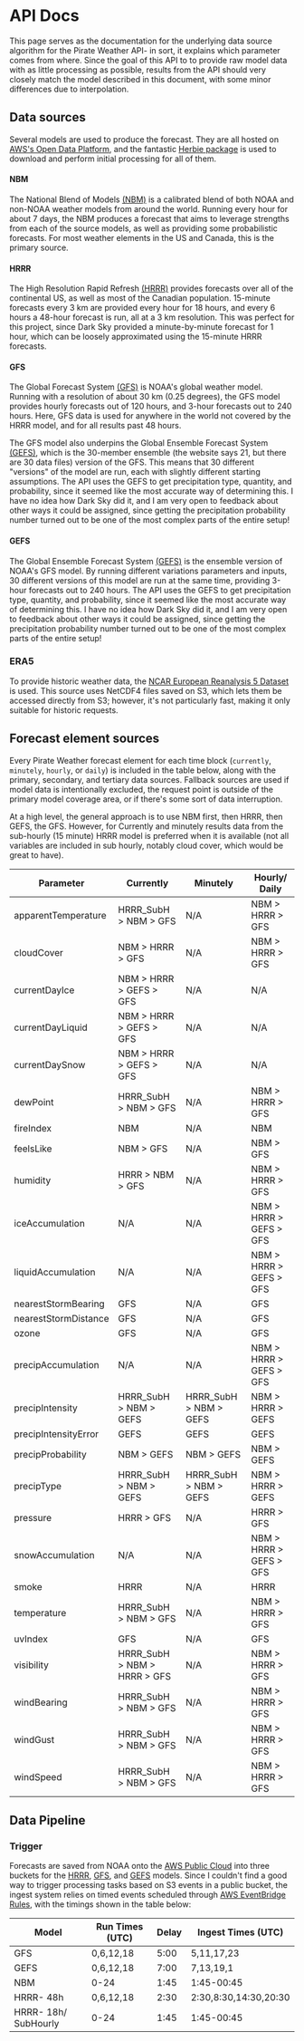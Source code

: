 # API Docs
This page serves as the documentation for the underlying data source algorithm for the Pirate Weather API- in sort, it explains which parameter comes from where. Since the goal of this API to to provide raw model data with as little processing as possible, results from the API should very closely match the model described in this document, with some minor differences due to interpolation. 

## Data sources
Several models are used to produce the forecast. They are all hosted on [AWS's Open Data Platform](https://registry.opendata.aws/collab/noaa/), and the fantastic [Herbie package](https://github.com/blaylockbk/Herbie) is used to download and perform initial processing for all of them.    

#### NBM
The National Blend of Models [(NBM)](https://vlab.noaa.gov/web/mdl/nbm) is a calibrated blend of both NOAA and non-NOAA weather models from around the world. Running every hour for about 7 days, the NBM produces a forecast that aims to leverage strengths from each of the source models, as well as providing some probabilistic forecasts. For most weather elements in the US and Canada, this is the primary source. 

#### HRRR
The High Resolution Rapid Refresh [(HRRR)](https://rapidrefresh.noaa.gov/hrrr/) provides forecasts over all of the continental US, as well as most of the Canadian population. 15-minute forecasts every 3 km are provided every hour for 18 hours, and every 6 hours a 48-hour forecast is run, all at a 3 km resolution. This was perfect for this project, since Dark Sky provided a minute-by-minute forecast for 1 hour, which can be loosely approximated using the 15-minute HRRR forecasts.

#### GFS
The Global Forecast System [(GFS)](https://www.ncdc.noaa.gov/data-access/model-data/model-datasets/global-forcast-system-gfs) is NOAA's global weather model. Running with a resolution of about 30 km (0.25 degrees), the GFS model provides hourly forecasts out of 120 hours, and 3-hour forecasts out to 240 hours. Here, GFS data is used for anywhere in the world not covered by the HRRR model, and for all results past 48 hours. 

The GFS model also underpins the Global Ensemble Forecast System [(GEFS)](https://www.ncdc.noaa.gov/data-access/model-data/model-datasets/global-ensemble-forecast-system-gefs), which is the 30-member ensemble (the website says 21, but there are 30 data files) version of the GFS. This means that 30 different "versions" of the model are run, each with slightly different starting assumptions. The API uses the GEFS to get precipitation type, quantity, and probability, since it seemed like the most accurate way of determining this. I have no idea how Dark Sky did it, and I am very open to feedback about other ways it could be assigned, since getting the precipitation probability number turned out to be one of the most complex parts of the entire setup! 

#### GEFS
The Global Ensemble Forecast System [(GEFS)](https://www.ncei.noaa.gov/products/weather-climate-models/global-ensemble-forecast) is the ensemble version of NOAA's GFS model. By running different variations parameters and inputs, 30 different versions of this model are run at the same time, providing 3-hour forecasts out to 240 hours. The API uses the GEFS to get precipitation type, quantity, and probability, since it seemed like the most accurate way of determining this. I have no idea how Dark Sky did it, and I am very open to feedback about other ways it could be assigned, since getting the precipitation probability number turned out to be one of the most complex parts of the entire setup! 

### ERA5
To provide historic weather data, the [NCAR European Reanalysis 5 Dataset](https://registry.opendata.aws/nsf-ncar-era5/) is used. This source uses NetCDF4 files saved on S3, which lets them be accessed directly from S3; however, it's not particularly fast, making it only suitable for historic requests. 


## Forecast element sources
Every Pirate Weather forecast element for each time block (`currently`, `minutely`, `hourly`, or `daily`) is included in the table below, along with the primary, secondary, and tertiary data sources. Fallback sources are used if model data is intentionally excluded, the request point is outside of the primary model coverage area, or if there's some sort of data interruption. 

At a high level, the general approach is to use NBM first, then HRRR, then GEFS, the GFS. However, for Currently and minutely results data from the sub-hourly (15 minute) HRRR model is preferred when it is available (not all variables are included in sub hourly, notably cloud cover, which would be great to have).  


|Parameter 	            |Currently                    |Minutely   			    |Hourly/ Daily          	|
|-----------------------|-----------------------------|-------------------------|---------------------------|
|apparentTemperature	|HRRR_SubH > NBM > GFS	      |N/A   				    |NBM > HRRR > GFS		 	|
|cloudCover   			|NBM > HRRR > GFS   	      |N/A   				    |NBM > HRRR > GFS   		|
|currentDayIce		    |NBM > HRRR > GEFS > GFS      |N/A					    |N/A						|
|currentDayLiquid       |NBM > HRRR > GEFS > GFS      |N/A					    |N/A						|
|currentDaySnow         |NBM > HRRR > GEFS > GFS      |N/A					    |N/A						|
|dewPoint     			|HRRR_SubH > NBM > GFS        |N/A   				    |NBM > HRRR > GFS   		|
|fireIndex    			|NBM   			  		      |N/A   				    |NBM   			 			|
|feelsLike    			|NBM > GFS  			      |N/A   				    |NBM > GFS		 			|
|humidity     			|HRRR > NBM > GFS   	      |N/A   				    |NBM > HRRR > GFS   		|
|iceAccumulation   		|N/A                          |N/A   				    |NBM > HRRR > GEFS > GFS	|
|liquidAccumulation 	|N/A                          |N/A   				    |NBM > HRRR > GEFS > GFS	|
|nearestStormBearing	|GFS   					      |N/A   				    |GFS   						|
|nearestStormDistance   |GFS   					      |N/A   				    |GFS   						|
|ozone   				|GFS   					      |N/A   				    |GFS   						|
|precipAccumulation 	|N/A                          |N/A   				    |NBM > HRRR > GEFS > GFS	|
|precipIntensity   		|HRRR_SubH > NBM > GEFS       |HRRR_SubH > NBM > GEFS	|NBM > HRRR > GEFS			|
|precipIntensityError	|GEFS					      |GEFS					    |GEFS						|	
|precipProbability  	|NBM > GEFS 			      |NBM > GEFS 			    |NBM > GEFS					|
|precipType   			|HRRR_SubH > NBM > GEFS       |HRRR_SubH > NBM > GEFS	|NBM > HRRR > GEFS			|
|pressure   			|HRRR > GFS   			      |N/A				        |HRRR > GFS 				|
|snowAccumulation   	|N/A					      |N/A   				    |NBM > HRRR > GEFS > GFS 	|
|smoke   				|HRRR   				      |N/A   				    |HRRR  						|
|temperature   			|HRRR_SubH > NBM > GFS        |N/A   				    |NBM > HRRR > GFS   		|
|uvIndex   				|GFS   					      |N/A   				    |GFS   						|
|visibility   			|HRRR_SubH > NBM > HRRR > GFS |N/A   				    |NBM > HRRR > GFS   		|
|windBearing  			|HRRR_SubH > NBM > GFS        |N/A   				    |NBM > HRRR > GFS   		|
|windGust   			|HRRR_SubH > NBM > GFS        |N/A   				    |NBM > HRRR > GFS   		|
|windSpeed   			|HRRR_SubH > NBM > GFS        |N/A				        |NBM > HRRR > GFS   		|

## Data Pipeline

### Trigger
Forecasts are saved from NOAA onto the [AWS Public Cloud](https://registry.opendata.aws/collab/noaa/) into three buckets for the [HRRR](https://registry.opendata.aws/noaa-hrrr-pds/), [GFS](https://registry.opendata.aws/noaa-gfs-bdp-pds/), and [GEFS](https://registry.opendata.aws/noaa-gefs/) models. Since I couldn't find a good way to trigger processing tasks based on S3 events in a public bucket, the ingest system relies on timed events scheduled through [AWS EventBridge Rules](https://docs.aws.amazon.com/eventbridge/latest/userguide/eb-create-rule-schedule.html), with the timings shown in the table below:

| Model                | Run Times (UTC) | Delay | Ingest Times (UTC)    |
|----------------------|-----------------|-------|-----------------------|
| GFS                  | 0,6,12,18       | 5:00  | 5,11,17,23            |
| GEFS                 | 0,6,12,18       | 7:00  | 7,13,19,1             |
| NBM                  | 0-24            | 1:45  | 1:45-00:45            |
| HRRR- 48h            | 0,6,12,18       | 2:30  | 2:30,8:30,14:30,20:30 |
| HRRR- 18h/ SubHourly | 0-24            | 1:45  | 1:45-00:45        	 |
